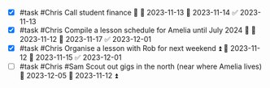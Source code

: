- [x] #task #Chris Call student finance 🔺 🛫 2023-11-13 📅 2023-11-14 ✅ 2023-11-13
- [x] #task #Chris Compile a lesson schedule for Amelia until July 2024 🔼 🛫 2023-11-12 📅 2023-11-17 ✅ 2023-12-01
- [x] #task #Chris Organise a lesson with Rob for next weekend ⏫ 🛫 2023-11-12 📅 2023-11-15 ✅ 2023-12-01
- [ ] #task #Chris #Sam Scout out gigs in the north (near where Amelia lives) 📅 2023-12-05 🛫 2023-11-12 ⏫ 
